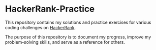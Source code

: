 # HackerRank-Practice

This repository contains my solutions and practice exercises for various coding challenges on [HackerRank](https://www.hackerrank.com/).

The purpose of this repository is to document my progress, improve my problem-solving skills, and serve as a reference for others.
